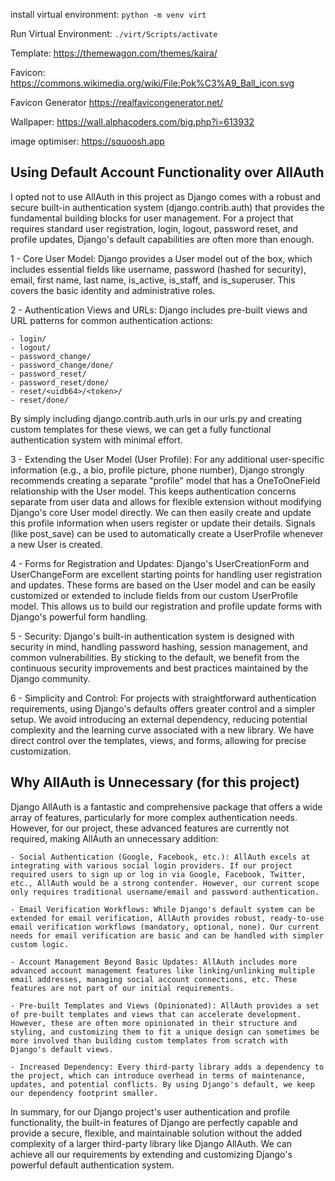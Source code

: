 install virtual environment:
```python -m venv virt```

Run Virtual Environment:
```./virt/Scripts/activate```

Template:
https://themewagon.com/themes/kaira/

Favicon:
https://commons.wikimedia.org/wiki/File:Pok%C3%A9_Ball_icon.svg

Favicon Generator
https://realfavicongenerator.net/

Wallpaper:
https://wall.alphacoders.com/big.php?i=613932

image optimiser:
https://squoosh.app

## Using Default Account Functionality over AllAuth

I opted not to use AllAuth in this project as Django comes with a robust and secure built-in authentication system (django.contrib.auth) that provides the fundamental building blocks for user management. For a project that requires standard user registration, login, logout, password reset, and profile updates, Django's default capabilities are often more than enough.

1 - Core User Model: Django provides a User model out of the box, which includes essential fields like username, password (hashed for security), email, first name, last name, is_active, is_staff, and is_superuser. This covers the basic identity and administrative roles.

2 - Authentication Views and URLs: Django includes pre-built views and URL patterns for common authentication actions:

    - login/
    - logout/
    - password_change/
    - password_change/done/
    - password_reset/
    - password_reset/done/
    - reset/<uidb64>/<token>/
    - reset/done/

By simply including django.contrib.auth.urls in our urls.py and creating custom templates for these views, we can get a fully functional authentication system with minimal effort.

3 - Extending the User Model (User Profile): For any additional user-specific information (e.g., a bio, profile picture, phone number), Django strongly recommends creating a separate "profile" model that has a OneToOneField relationship with the User model. This keeps authentication concerns separate from user data and allows for flexible extension without modifying Django's core User model directly. We can then easily create and update this profile information when users register or update their details. Signals (like post_save) can be used to automatically create a UserProfile whenever a new User is created.

4 - Forms for Registration and Updates: Django's UserCreationForm and UserChangeForm are excellent starting points for handling user registration and updates. These forms are based on the User model and can be easily customized or extended to include fields from our custom UserProfile model. This allows us to build our registration and profile update forms with Django's powerful form handling.

5 - Security: Django's built-in authentication system is designed with security in mind, handling password hashing, session management, and common vulnerabilities. By sticking to the default, we benefit from the continuous security improvements and best practices maintained by the Django community.

6 - Simplicity and Control: For projects with straightforward authentication requirements, using Django's defaults offers greater control and a simpler setup. We avoid introducing an external dependency, reducing potential complexity and the learning curve associated with a new library. We have direct control over the templates, views, and forms, allowing for precise customization.

## Why AllAuth is Unnecessary (for this project)

Django AllAuth is a fantastic and comprehensive package that offers a wide array of features, particularly for more complex authentication needs. However, for our project, these advanced features are currently not required, making AllAuth an unnecessary addition:

    - Social Authentication (Google, Facebook, etc.): AllAuth excels at integrating with various social login providers. If our project required users to sign up or log in via Google, Facebook, Twitter, etc., AllAuth would be a strong contender. However, our current scope only requires traditional username/email and password authentication.
    
    - Email Verification Workflows: While Django's default system can be extended for email verification, AllAuth provides robust, ready-to-use email verification workflows (mandatory, optional, none). Our current needs for email verification are basic and can be handled with simpler custom logic.
    
    - Account Management Beyond Basic Updates: AllAuth includes more advanced account management features like linking/unlinking multiple email addresses, managing social account connections, etc. These features are not part of our initial requirements.
    
    - Pre-built Templates and Views (Opinionated): AllAuth provides a set of pre-built templates and views that can accelerate development. However, these are often more opinionated in their structure and styling, and customizing them to fit a unique design can sometimes be more involved than building custom templates from scratch with Django's default views.
    
    - Increased Dependency: Every third-party library adds a dependency to the project, which can introduce overhead in terms of maintenance, updates, and potential conflicts. By using Django's default, we keep our dependency footprint smaller.

In summary, for our Django project's user authentication and profile functionality, the built-in features of Django are perfectly capable and provide a secure, flexible, and maintainable solution without the added complexity of a larger third-party library like Django AllAuth. We can achieve all our requirements by extending and customizing Django's powerful default authentication system.
